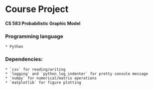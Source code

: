 Course Project
==============

#### CS 583 Probabilistic Graphic Model

### Programming language
    * Python
### Dependencies:
    * `csv` for reading/writing
    * `logging` and `python_log_indenter` for pretty console message
    * `numpy` for numerical/matrix operations
    * `matplotlib` for figure plotting

